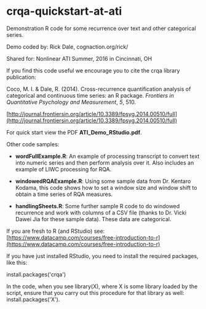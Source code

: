 # crqa-quickstart-at-ati

Demonstration R code for some recurrence over text and other categorical series.

Demo coded by: Rick Dale, cognaction.org/rick/ 

Shared for: Nonlinear ATI Summer, 2016 in Cincinnati, OH

If you find this code useful we encourage you to cite the crqa library publication:
 
Coco, M. I. & Dale, R. (2014). Cross-recurrence quantification analysis of categorical and continuous time series: an R package. *Frontiers in Quantitative Psychology and Measurement*, *5*, 510.

[http://journal.frontiersin.org/article/10.3389/fpsyg.2014.00510/full](http://journal.frontiersin.org/article/10.3389/fpsyg.2014.00510/full)

For quick start view the PDF **ATI_Demo_RStudio.pdf**. 

Other code samples:

* **wordFullExample.R**: An example of processing transcript to convert text into numeric series and then perform analysis over it. Also includes an example of LIWC processing for RQA.

* **windowedRQAExample.R**: Using some sample data from Dr. Kentaro Kodama, this code shows how to set a window size and window shift to obtain a time series of RQA measures.

* **handlingSheets.R**: Some further sample R code to do windowed recurrence and work with columns of a CSV file (thanks to Dr. Vicki Dawei Jia for these sample data). These data are categorical.

If you are fresh to R (and RStudio) see: [https://www.datacamp.com/courses/free-introduction-to-r](https://www.datacamp.com/courses/free-introduction-to-r)

If you have just installed RStudio, you need to install the required packages, like this:

install.packages('crqa')

In the code, when you see library(X), where X is some library loaded by the script, ensure that you carry out this procedure for that library as well: install.packages('X').





